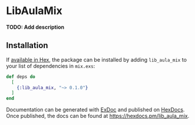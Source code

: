 # LibAulaMix

**TODO: Add description**

## Installation

If [available in Hex](https://hex.pm/docs/publish), the package can be installed
by adding `lib_aula_mix` to your list of dependencies in `mix.exs`:

```elixir
def deps do
  [
    {:lib_aula_mix, "~> 0.1.0"}
  ]
end
```

Documentation can be generated with [ExDoc](https://github.com/elixir-lang/ex_doc)
and published on [HexDocs](https://hexdocs.pm). Once published, the docs can
be found at <https://hexdocs.pm/lib_aula_mix>.

